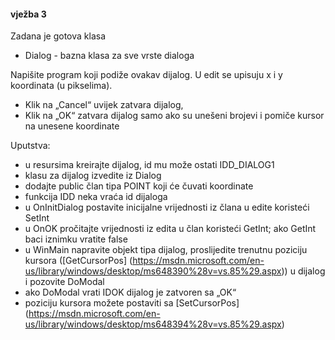 #### vježba 3

Zadana je gotova klasa
* Dialog - bazna klasa za sve vrste dialoga
	
Napišite program koji podiže ovakav dijalog. U edit se upisuju x i y koordinata (u pikselima). 
* Klik na „Cancel“ uvijek zatvara dijalog, 
* Klik na „OK“ zatvara dijalog samo ako su unešeni brojevi i pomiče kursor na unesene koordinate


Uputstva:
* u resursima kreirajte dijalog, id mu može ostati IDD_DIALOG1
* klasu za dijalog izvedite iz Dialog
* dodajte public član tipa POINT koji će čuvati koordinate
* funkcija IDD neka vraća id dijaloga
* u OnInitDialog postavite inicijalne vrijednosti iz člana u edite koristeći SetInt
* u OnOK pročitajte vrijednosti iz edita u član koristeći GetInt; ako GetInt baci iznimku vratite false
* u WinMain napravite objekt tipa dijalog, proslijedite trenutnu poziciju kursora ([GetCursorPos] (https://msdn.microsoft.com/en-us/library/windows/desktop/ms648390%28v=vs.85%29.aspx)) u dijalog i pozovite DoModal
* ako DoModal vrati IDOK dijalog je zatvoren sa „OK“
* poziciju kursora možete postaviti sa [SetCursorPos] (https://msdn.microsoft.com/en-us/library/windows/desktop/ms648394%28v=vs.85%29.aspx)



